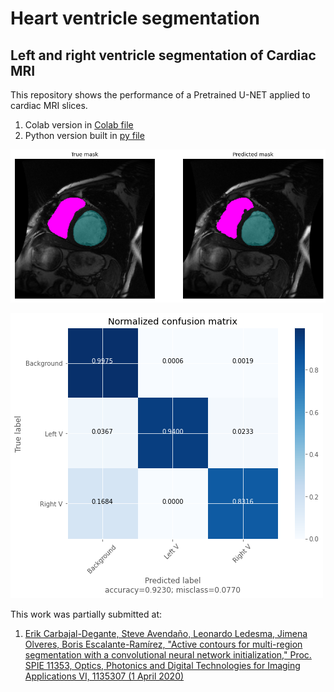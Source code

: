 # Heart ventricle segmentation

## Left and right ventricle segmentation of Cardiac MRI

This repository shows the performance of a Pretrained U-NET applied to cardiac MRI slices.

1. Colab version in [Colab file](colab/UNET_pretrained_multiclass-Git.ipynb)
2. Python version built in [py file](colab)

![Sample1](Figure_ventricles1.png)

![Sample3](Figure_confusionP.png)


This work was partially submitted at:

1. [Erik Carbajal-Degante, Steve Avendaño, Leonardo Ledesma, Jimena Olveres, Boris Escalante-Ramírez, "Active contours for multi-region segmentation with a convolutional neural network initialization," Proc. SPIE 11353, Optics, Photonics and Digital Technologies for Imaging Applications VI, 1135307 (1 April 2020)](https://doi.org/10.1117/12.2556928)
